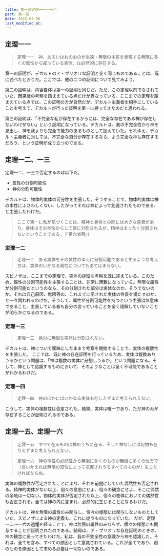 ```yaml
---
title: 第一部定理一一～一六
part: 第一部
date: 2022-03-30
last_modified_at: 
---
```

## 定理一一

>定理一一　神、あるいはおのおのが永遠・無限の本質を表現する無限に多くの属性から成っている実体、は必然的に存在する。

第一の証明が、デカルトのア・プリオリな証明と全く同じものであることは、既に述べたとおりだ。ここでは、他の二つの証明について見てみよう。

第二の証明は、内容自体は第一の証明と同じだ。ただ、この定理以前でなされていた、因果律の考察を踏まえている点だけが異なっている。ここまでの定理を踏まえている点では、この証明の方が自然だが、デカルト主義者を相手にしていることを考えて、デカルトが行った証明を第一に持ってきたのだと思われる。

第三の証明は、「不完全な私が存在するからには、完全な存在である神が存在しないわけがない」という証明になっている。デカルトは、我の不完全性から神を見出し、神を我よりも完全で能力のあるものとして捉えていた。それゆえ、デカルト主義者に対しては、不完全な自分が存在するなら、より完全な神も存在するだろう、という証明が成り立つのである。

## 定理一二、一三

定理一二、一三で否定するのは以下だ。

- 属性の分割可能性
- 神の分割可能性

デカルトは、物体的実体の可分性を主張した。そうすることで、物体的実体は神の本性にふさわしくない、したがってそれは神によって創造されたものである、と主張したわけだ。

>ここで第一に私が気づくことは、精神と身体との間には大きな差異があり、身体はその本性からして常に分割されるが、精神はまったく分割されないということである。（『第六省察』）

### 定理一二

>定理一二　ある実体をその属性のゆえに分割可能であるとするような考え方は、実体のいかなる属性についてもあてはまらない。

スピノザは、ここまでの定理で、実体の詳細な考察を既に終えている。このため、属性の分割可能性を主張することは、非常に困難になっている。無限な属性が分割可能だというのなら、その分割された部分は実体なのか、そうでないのか。それは自己原因、無限等の、これまでに示された実体の性質を満たすのか、と一々問われるわけだ。そうして、属性が分割可能性を持つという主張は無意味であること、主張している者も自分の言っていることを全く理解していないことが明らかになるのである。

### 定理一三

>定理一三　絶対に無限な実体は分割されない。

デカルトは、神について曖昧にしたままで考察を開始することで、実体の複数性を主張した。
ここでは、既に神の存在証明を行っているため、実体は複数ありうるかという問題は、「神は複数の実体に分割しうるか」という問題になる。そして、神として認識するものにおいて、そのようなことは全く不可能であることがわかるわけだ。

### 定理一四

>定理一四　神のほかにはいかなる実体も存しえずまた考えられえない。

こうして、実体の複数性は否定された。結果、実体は唯一であり、ただ神のみが存在することが証明されるのである。

## 定理一五、定理一六

>定理一五　すべて在るものは神のうちに在る、そして神なしには何物も在りえずまた考えられえない。

>定理一六　神の本性の必然性から無限に多くのものが無限に多くの仕方で（言いかえれば無限の知性によって把握されうるすべてのものが）生じなければならぬ。

実体の複数性が否定されたことにより、それを前提にしていた偶然性も否定される。精神的実体がない以上、個々の意志にせよ、個々の観念にせよ、そこに偶然の余地は一切ない。物体的実体が否定された以上、個々の物体においての偶然性も否定される。全ては神の内に含まれ、必然的に生じることになるわけだ。

デカルトは、神を無限の属性のみ関与し、個々の様態には関与しないものとしていた。スピノザによる神の定義も、これに従うものになっていた。
だが、定理一二～一六の過程を経ることで、神は無限の属性のみならず、個々の様態にも関与することが証明されたのである。結局は、ア・プリオリな存在証明のときの、神の観念に戻ってきたわけだ。私は、我の不完全性の意識から神を認識した。それは、全てを含み、すべての原因として意識されている。これが全てであり、別のものを原因として求める必要は一切ないのである。
